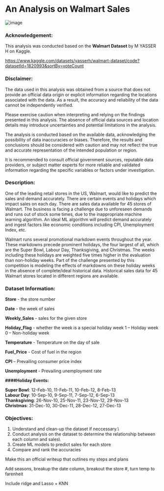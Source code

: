 # An Analysis on Walmart Sales
![image](https://github.com/masonlonoff/WalmartSales/assets/117112918/de4fdb22-580a-4304-84ad-357867da6407)

### Acknowledgement:
This analysis was conducted based on the **Walmart Dataset** by M YASSER H on Kaggle. 

https://www.kaggle.com/datasets/yasserh/walmart-dataset/code?datasetId=1820993&sortBy=voteCount

### Disclaimer:
The data used in this analysis was obtained from a source that does not provide an official data origin or explicit information regarding the locations associated with the data. As a result, the accuracy and reliability of the data cannot be independently verified.

Please exercise caution when interpreting and relying on the findings presented in this analysis. The absence of official data sources and location details may introduce uncertainties and potential limitations in the analysis.

The analysis is conducted based on the available data, acknowledging the possibility of data inaccuracies or biases. Therefore, the results and conclusions should be considered with caution and may not reflect the true and accurate representation of the intended population or region.

It is recommended to consult official government sources, reputable data providers, or subject matter experts for more reliable and validated information regarding the specific variables or factors under investigation.


### Description:
One of the leading retail stores in the US, Walmart, would like to predict the sales and demand accurately. There are certain events and holidays which impact sales on each day. There are sales data available for 45 stores of Walmart. The business is facing a challenge due to unforeseen demands and runs out of stock some times, due to the inappropriate machine learning algorithm. An ideal ML algorithm will predict demand accurately and ingest factors like economic conditions including CPI, Unemployment Index, etc.

Walmart runs several promotional markdown events throughout the year. These markdowns precede prominent holidays, the four largest of all, which are the Super Bowl, Labour Day, Thanksgiving, and Christmas. The weeks including these holidays are weighted five times higher in the evaluation than non-holiday weeks. Part of the challenge presented by this competition is modeling the effects of markdowns on these holiday weeks in the absence of complete/ideal historical data. Historical sales data for 45 Walmart stores located in different regions are available.

### Dataset Information:
**Store** - the store number

**Date** - the week of sales

**Weekly_Sales** - sales for the given store

**Holiday_Flag** - whether the week is a special holiday week 1 – Holiday week 0 – Non-holiday week

**Temperature** - Temperature on the day of sale

**Fuel_Price** - Cost of fuel in the region

**CPI** – Prevailing consumer price index

**Unemployment** - Prevailing unemployment rate

**####Holiday Events:**

**Super Bowl**: 12-Feb-10, 11-Feb-11, 10-Feb-12, 8-Feb-13\
**Labour Day**: 10-Sep-10, 9-Sep-11, 7-Sep-12, 6-Sep-13\
**Thanksgiving**: 26-Nov-10, 25-Nov-11, 23-Nov-12, 29-Nov-13\
**Christmas**: 31-Dec-10, 30-Dec-11, 28-Dec-12, 27-Dec-13


### Objectives:
1) Understand and clean-up the dataset if neccessary.\
2) Conduct analysis on the dataset to determine the relationship between each column and sales\
3) Create ML models to predict sales for each store
4) Compare and rank the accuracies 


Make this an official writeup that outlines my steps and plans


Add seasons, breakup the date column, breakout the store #, turn temp to farenheit 

Include ridge and Lasso + KNN
